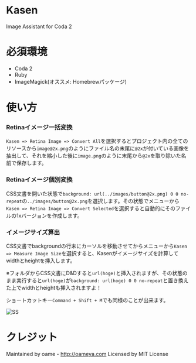 # Kasen

Image Assistant for Coda 2

# 必須環境

* Coda 2
* Ruby
* ImageMagick(オススメ: Homebrewパッケージ)

# 使い方

### Retinaイメージ一括変換
`Kasen => Retina Image => Convert All`を選択するとプロジェクト内の全てのリソースから`image@2x.png`のようにファイル名の末尾に`@2x`が付いている画像を抽出して、それを縮小した後に`image.png`のように末尾から`@2x`を取り除いた名前で保存します。

### Retinaイメージ個別変換

CSS文書を開いた状態で`background: url(../images/button@2x.png) 0 0 no-repeat`の`../images/button@2x.png`を選択します。その状態でメニューから`Kasen => Retina Image => Convert Selected`を選択すると自動的にそのファイルの1xバージョンを作成します。

### イメージサイズ算出

CSS文書でbackgroundの行末にカーソルを移動させてからメニューから`Kasen => Measure Image Size`を選択すると、Kasenがイメージサイズを計算してwidthとheightを挿入します。

※フォルダからCSS文書にD&Dすると`url(hoge)`と挿入されますが、その状態のまま実行すると`url(hoge)`が`background: url(hoge) 0 0 no-repeat`と置き換えた上でwidthとheightも挿入されますよ！

ショートカットキー`Command + Shift + M`でも同様のことが出来ます。

![SS](http://cl.ly/image/3X083Y3g1c1s/measure-image-size.png)

# クレジット

Maintained by oame - http://oameya.com
Licensed by MIT License